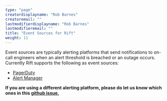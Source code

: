 ```yaml
---
type: "page"
creatordisplayname: "Rob Barnes"
creatoremail: ""
lastmodifierdisplayname: "Rob Barnes"
lastmodifieremail: ""
title: "Event Sources for Rift"
weight: 11
---
```


Event sources are typically alerting platforms that send notifications to on-call engineers when an alert threshold is breached or an outage occurs.  Currently Rift supports the following as event sources:

- [PagerDuty](/event-sources/pagerduty)
- [Alert Manager](/event-sources/alertmanager)

**If you are using a different alerting platform, please do let us know which ones in this [github issue.](https://)**
